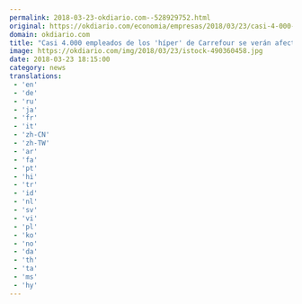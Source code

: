 ```yaml
---
permalink: 2018-03-23-okdiario.com--528929752.html
original: https://okdiario.com/economia/empresas/2018/03/23/casi-4-000-empleados-carrefour-veran-afectados-ajustes-2013189
domain: okdiario.com
title: "Casi 4.000 empleados de los 'híper' de Carrefour se verán afectados por los ajustes"
image: https://okdiario.com/img/2018/03/23/istock-490360458.jpg
date: 2018-03-23 18:15:00
category: news
translations: 
 - 'en'
 - 'de'
 - 'ru'
 - 'ja'
 - 'fr'
 - 'it'
 - 'zh-CN'
 - 'zh-TW'
 - 'ar'
 - 'fa'
 - 'pt'
 - 'hi'
 - 'tr'
 - 'id'
 - 'nl'
 - 'sv'
 - 'vi'
 - 'pl'
 - 'ko'
 - 'no'
 - 'da'
 - 'th'
 - 'ta'
 - 'ms'
 - 'hy'
---
```


